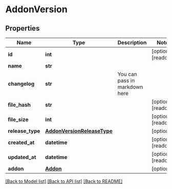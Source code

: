 # AddonVersion

## Properties
Name | Type | Description | Notes
------------ | ------------- | ------------- | -------------
**id** | **int** |  | [optional] [readonly] 
**name** | **str** |  | 
**changelog** | **str** | You can pass in markdown here | 
**file_hash** | **str** |  | [optional] [readonly] 
**file_size** | **int** |  | [optional] [readonly] 
**release_type** | [**AddonVersionReleaseType**](AddonVersionReleaseType.md) |  | [optional] 
**created_at** | **datetime** |  | [optional] [readonly] 
**updated_at** | **datetime** |  | [optional] [readonly] 
**addon** | [**Addon**](Addon.md) |  | [optional] 

[[Back to Model list]](../README.md#documentation-for-models) [[Back to API list]](../README.md#documentation-for-api-endpoints) [[Back to README]](../README.md)


